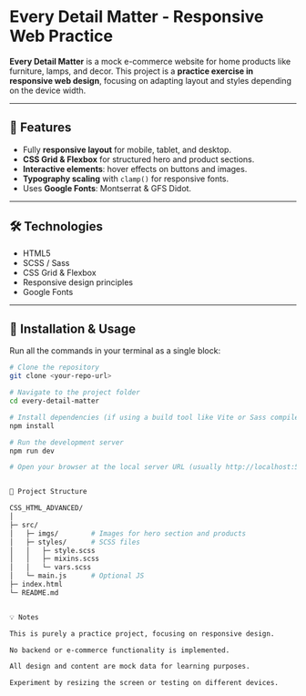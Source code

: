 # Every Detail Matter - Responsive Web Practice

**Every Detail Matter** is a mock e-commerce website for home products like furniture, lamps, and decor. This project is a **practice exercise in responsive web design**, focusing on adapting layout and styles depending on the device width.

---

## 🌟 Features
- Fully **responsive layout** for mobile, tablet, and desktop.
- **CSS Grid & Flexbox** for structured hero and product sections.
- **Interactive elements**: hover effects on buttons and images.
- **Typography scaling** with `clamp()` for responsive fonts.
- Uses **Google Fonts**: Montserrat & GFS Didot.

---

## 🛠 Technologies
- HTML5
- SCSS / Sass
- CSS Grid & Flexbox
- Responsive design principles
- Google Fonts

---

## 🚀 Installation & Usage

Run all the commands in your terminal as a single block:

```bash
# Clone the repository
git clone <your-repo-url>

# Navigate to the project folder
cd every-detail-matter

# Install dependencies (if using a build tool like Vite or Sass compiler)
npm install

# Run the development server
npm run dev

# Open your browser at the local server URL (usually http://localhost:5173)


📂 Project Structure

CSS_HTML_ADVANCED/
│
├─ src/
│   ├─ imgs/        # Images for hero section and products
│   ├─ styles/      # SCSS files
│   │   ├─ style.scss
│   │   ├─ mixins.scss
│   │   └─ vars.scss
│   └─ main.js      # Optional JS
├─ index.html
└─ README.md


💡 Notes

This is purely a practice project, focusing on responsive design.

No backend or e-commerce functionality is implemented.

All design and content are mock data for learning purposes.

Experiment by resizing the screen or testing on different devices.